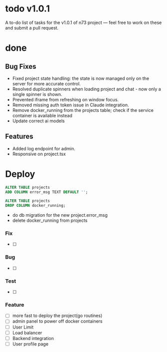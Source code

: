 # todo v1.0.1

A to-do list of tasks for the v1.0.1 of n73 project — feel free to work on these and
submit a pull request.

# done
## Bug Fixes
- Fixed project state handling: the state is now managed only on the server for more accurate control.
- Resolved duplicate spinners when loading project and chat - now only a single spinner is shown.  
- Prevented iframe from refreshing on window focus.  
- Removed missing auth token issue in Claude integration.  
- Remove docker_running from the projects table; check if the service container is available instead
- Update correct ai models 
## Features
- Added log endpoint for admin.  
- Responsive on project.tsx

# Deploy
```sql
ALTER TABLE projects
ADD COLUMN error_msg TEXT DEFAULT '';

ALTER TABLE projects
DROP COLUMN docker_running;
```
- do db migration for the new project.error_msg
- delete docker_running from projects

### Fix
- [ ] 

### Bug
- [ ] 

### Test
- [ ] 

### Feature
- [ ] more fast to deploy the project(go routines)
- [ ] admin panel to power off docker containers
- [ ] User Limit
- [ ] Load balancer
- [ ] Backend integration
- [ ] User profile page
